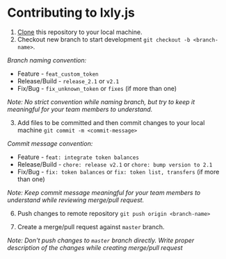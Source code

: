 # Contributing to lxly.js

1. [Clone](https://help.github.com/articles/cloning-a-repository/) this repository to your local machine.
2. Checkout new branch to start development `git checkout -b <branch-name>`.

_Branch naming convention:_
- Feature - `feat_custom_token`
- Release/Build - `release_2.1` or `v2.1`
- Fix/Bug - `fix_unknown_token` or `fixes` (if more than one)

_Note: No strict convention while naming branch, but try to keep it meaningful for your team members to understand._

3. Add files to be committed and then commit changes to your local machine `git commit -m <commit-message>`

_Commit message convention:_
- Feature - `feat: integrate token balances`
- Release/Build - `chore: release v2.1` or `chore: bump version to 2.1`
- Fix/Bug - `fix: token balances` or `fix: token list, transfers` (if more than one)

_Note: Keep commit message meaningful for your team members to understand while reviewing merge/pull request._

6. Push changes to remote repository `git push origin <branch-name>`

7. Create a merge/pull request against `master` branch.

_Note: Don't push changes to `master` branch directly. Write proper description of the changes while creating merge/pull request_
